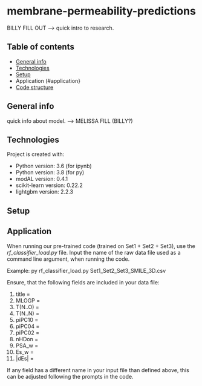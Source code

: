 # membrane-permeability-predictions
BILLY FILL OUT --> quick intro to research.

## Table of contents
* [General info](#general-info)
* [Technologies](#technologies)
* [Setup](#setup)
* Application (#application}
* [Code structure](#code-structure)

## General info
quick info about model. --> MELISSA FILL (BILLY?)
	
## Technologies
Project is created with:
* Python version: 3.6 (for ipynb)
* Python version: 3.8 (for py)
* modAL version: 0.4.1
* scikit-learn version: 0.22.2
* lightgbm version: 2.2.3

	
## Setup

## Application
When running our pre-trained code (trained on Set1 + Set2 + Set3), use the *rf_classifier_load.py* file.
Input the name of the raw data file used as a command line argument, when running the code.

Example: py rf_classifier_load.py Set1_Set2_Set3_SMILE_3D.csv

Ensure, that the following fields are included in your data file: 
1. title =
2. MLOGP =
3. T(N..O) =
4. T(N..N) =
5. piPC10 =
6. piPC04 =
7. piPC02 =
8. nHDon =
9. PSA_w =
10. Es_w =
11. |dEs| =

If any field has a different name in your input file than defined above, this can be adjusted following the prompts in the code.
